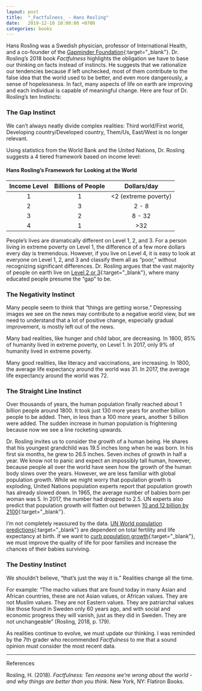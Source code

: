 ```yaml
---
layout: post
title:  "_Factfulness_ - Hans Rosling"
date:   2019-12-10 10:00:00 +0700
categories: books
---
```


Hans Rosling was a Swedish physician, professor of International Health, and a
co-founder of the [Gapminder Foundation](https://www.gapminder.org/){:target="_blank"}. Dr. Rosling’s 2018 book _Factfulness_
highlights the obligation we have to base our thinking on facts instead of
instincts. He suggests that we rationalize our tendencies because if left
unchecked, most of them contribute to the false idea that the world used to be
better, and even more dangerously, a sense of hopelessness. In fact, many
aspects of life on earth are improving and each individual is capable of
meaningful change. Here are four of Dr. Rosling’s ten Instincts:

### The Gap Instinct

We can’t always neatly divide complex realities: Third world/First world, Developing country/Developed country, Them/Us, East/West is no longer relevant.

Using statistics from the World Bank and the United Nations, Dr. Rosling suggests a 4 tiered framework based on income level:

#### Hans Rosling’s Framework for Looking at the World

| Income Level | Billions of People | Dollars/day |
|:---:|:---:|:---:|
| 1 | 1 | <2 (extreme poverty) |
| 2 | 3 | 2 - 8 |
| 3 | 2 | 8 - 32 |
| 4 | 1 | >32 |

People’s lives are dramatically different on Level 1, 2, and 3. For a person living in extreme poverty on Level 1, the difference of a few more dollars every day is tremendous. However, if you live on Level 4, it is easy to look at everyone on Level 1, 2, and 3 and classify them all as “poor,” without recognizing significant differences. Dr. Rosling argues that the vast majority of people on earth live on [Level 2 or 3](https://www.gapminder.org/answers/how-many-are-rich-and-how-many-are-poor/){:target="_blank"}, where many educated people presume the “gap” to be.

### The Negativity Instinct

Many people seem to think that “things are getting worse.” Depressing images we see on the news may contribute to a negative world view, but we need to understand that a lot of positive change, especially gradual improvement, is mostly left out of the news.

Many bad realities, like hunger and child labor, are decreasing. In 1800, 85% of humanity lived in extreme poverty, on Level 1. In 2017, only 9% of humanity lived in extreme poverty.

Many good realities, like literacy and vaccinations, are increasing. In 1800, the average life expectancy around the world was 31. In 2017, the average life expectancy around the world was 72.

### The Straight Line Instinct

Over thousands of years, the human population finally reached about 1 billion people around 1800. It took just 130 more years for another billion people to be added. Then, in less than a 100 more years, another 5 billion were added. The sudden increase in human population is frightening because now we see a line rocketing upwards.

Dr. Rosling invites us to consider the growth of a human being. He shares that his youngest grandchild was 19.5 inches long when he was born. In his first six months, he grew to 26.5 inches. Seven inches of growth in half a year. We know not to panic and expect an impossibly tall human, however, because people all over the world have seen how the growth of the human body slows over the years. However, we are less familiar with global population growth. While we might worry that population growth is exploding, United Nations population experts report that population growth has already slowed down. In 1965, the average number of babies born per woman was 5. In 2017, the number had dropped to 2.5. UN experts also predict that population growth will flatten out between [10 and 12 billion by 2100](https://www.gapminder.org/answers/how-did-the-world-population-change/){:target="_blank"}.

I’m not completely reassured by the data. [UN World population predictions](https://population.un.org/wpp/Graphs/Probabilistic/POP/TOT/900){:target="_blank"} are dependent on total fertility and life expectancy at birth. If we want to [curb population growth](https://www.gapminder.org/answers/will-saving-poor-children-lead-to-overpopulation/){:target="_blank"}, we must improve the quality of life for poor families and increase the chances of their babies surviving.

### The Destiny Instinct

We shouldn’t believe, “that’s just the way it is.” Realities change all the time.

For example: “The macho values that are found today in many Asian and African countries, these are not Asian values, or African values. They are not Muslim values. They are not Eastern values. They are patriarchal values like those found in Sweden only 60 years ago, and with social and economic progress they will vanish, just as they did in Sweden. They are not unchangeable” (Rosling, 2018, p. 179).

As realities continue to evolve, we must update our thinking. I was reminded by the 7th grader who recommended _Factfulness_ to me that a sound opinion must consider the most recent data.

---
References

Rosling, H. (2018). _Factfulness: Ten reasons we’re wrong about the world - and why things are better than you think_. New York, NY: Flatiron Books.
